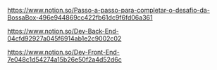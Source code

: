 https://www.notion.so/Passo-a-passo-para-completar-o-desafio-da-BossaBox-496e944869cc422fb61dc9f6fd06a361

https://www.notion.so/Dev-Back-End-04cfd92927a045f6914ab1e2c9002c02

https://www.notion.so/Dev-Front-End-7e048c1d54274a15b26e50f2a4d52d6c
